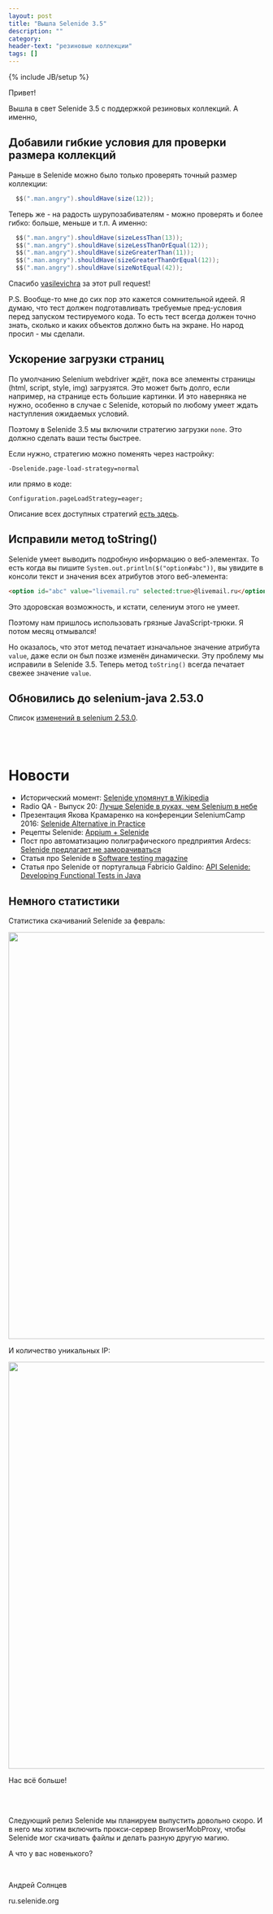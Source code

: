 ```yaml
---
layout: post
title: "Вышла Selenide 3.5"
description: ""
category:
header-text: "резиновые коллекции"
tags: []
---
```

{% include JB/setup %}

Привет!

Вышла в свет Selenide 3.5 с поддержкой резиновых коллекций. А именно,

## Добавили гибкие условия для проверки размера коллекций 

Раньше в Selenide можно было только проверять точный размер коллекции:

```java
  $$(".man.angry").shouldHave(size(12));
```

Теперь же - на радость шурупозабивателям - можно проверять и более гибко: больше, меньше и т.п.
А именно:

```java
  $$(".man.angry").shouldHave(sizeLessThan(13));
  $$(".man.angry").shouldHave(sizeLessThanOrEqual(12));
  $$(".man.angry").shouldHave(sizeGreaterThan(11));
  $$(".man.angry").shouldHave(sizeGreaterThanOrEqual(12));
  $$(".man.angry").shouldHave(sizeNotEqual(42));
```

Спасибо [vasilevichra](https://github.com/vasilevichra) за этот pull request!

P.S. Вообще-то мне до сих пор это кажется сомнительной идеей. 
Я думаю, что тест должен подготавливать требуемые пред-условия перед запуском тестируемого кода.
То есть тест всегда должен точно знать, сколько и каких объектов должно быть на экране.
Но народ просил - мы сделали. 

## Ускорение загрузки страниц

По умолчанию Selenium webdriver ждёт, пока все элементы страницы (html, script, style, img) загрузятся.
Это может быть долго, если например, на странице есть большие картинки. 
И это наверняка не нужно, особенно в случае с Selenide, который по любому умеет ждать наступления ожидаемых условий.

Поэтому в Selenide 3.5 мы включили стратегию загрузки `none`. Это должно сделать ваши тесты быстрее.

Если нужно, стратегию можно поменять через настройку:

```
-Dselenide.page-load-strategy=normal
``` 

или прямо в коде:

```
Configuration.pageLoadStrategy=eager;
```

Описание всех доступных стратегий [есть здесь](https://w3c.github.io/webdriver/webdriver-spec.html#dfn-page-loading-strategy).

## Исправили метод toString()

Selenide умеет выводить подробную информацию о веб-элементах. 
То есть когда вы пишите `System.out.println($("option#abc"))`, вы увидите в консоли текст и значения всех атрибутов этого веб-элемента:

```html
<option id="abc" value="livemail.ru" selected:true>@livemail.ru</option>
```

Это здоровская возможность, и кстати, селениум этого не умеет.

Поэтому нам пришлось использовать грязные JavaScript-трюки. Я потом месяц отмывался!

Но оказалось, что этот метод печатает изначальное значение атрибута `value`, даже если он был позже изменён динамически.
Эту проблему мы исправили в Selenide 3.5. Теперь метод `toString()` всегда печатает свежее значение `value`.


## Обновились до selenium-java 2.53.0

Список [изменений в selenium 2.53.0](https://raw.githubusercontent.com/SeleniumHQ/selenium/master/java/CHANGELOG).

<br/>
<br/>

# Новости 

* Исторический момент: [Selenide упомянут в Wikipedia](https://en.wikipedia.org/wiki/List_of_GUI_testing_tools)
* Radio QA - Выпуск 20: [Лучше Selenide в руках, чем Selenium в небе](http://radio-qa.com/anons-vypusk-20-luchshe-selenide-v-rukah-chem-selenium-v-nebe/)
* Презентация Якова Крамаренко на конференции SeleniumCamp 2016: [Selenide Alternative in Practice](http://www.slideshare.net/yashaka/selenide-alternative-in-practice-implementation-lessons-learned-seleniumcamp-2016)
* Рецепты Selenide: [Appium + Selenide](http://selenide-recipes.blogspot.com.ee/2015/09/mobile-automation-appium-selenide.html)
* Пост про автоматизацию полиграфического предприятия Ardecs: [Selenide предлагает не заморачиваться](http://www.ardecs.com/blog/27-08-2015/?lang=ru)
* Статья про Selenide в [Software testing magazine](http://www.softwaretestingmagazine.com/videos/concise-ui-tests-in-java-with-selenide/?utm_source=feedburner&utm_medium=feed&utm_campaign=Feed%3A+SoftwareTestingMagazine+%28Software+Testing+Magazine%29)
* Статья про Selenide от португальца Fabricio Galdino: [API Selenide: Developing Functional Tests in Java](http://mrbool.com/api-selenide-developing-functional-tests-in-java/33952)

## Немного статистики

Статистика скачиваний Selenide за февраль:
<center>
  <img src="{{ BASE_PATH }}/images/2016/03/selenide.downloads.png" width="800"/>
</center>

И количество уникальных IP:
<center>
  <img src="{{ BASE_PATH }}/images/2016/03/selenide.unique-ips.png" width="800"/>
</center>


Нас всё больше!

<br/>
<br/>

Следующий релиз Selenide мы планируем выпустить довольно скоро. И в него мы хотим включить прокси-сервер BrowserMobProxy,
чтобы Selenide мог скачивать файлы и делать разную другую магию. 

А что у вас новенького?

<br/>

Андрей Солнцев

ru.selenide.org
